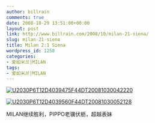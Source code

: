 ```yaml
---
author: billrain
comments: true
date: 2008-10-29 13:51:00+00:00
layout: post
link: http://www.billrain.com/2008/10/milan-21-siena/
slug: milan-21-siena
title: Milan 2:1 Siena
wordpress_id: 1258
categories:
- 爱如米兰|MILAN
tags:
- 爱如米兰|MILAN
---
```


[![U2030P6T12D4039475F44DT20081030042220](http://www.billrain.com/wp-content/uploads/2008/11/u2030p6t12d4039475f44dt20081030042220-thumb.jpg)](http://www.billrain.com/wp-content/uploads/2008/11/u2030p6t12d4039475f44dt20081030042220.jpg)

[![U2030P6T12D4039560F44DT20081030052128](http://www.billrain.com/wp-content/uploads/2008/11/u2030p6t12d4039560f44dt20081030052128-thumb.jpg)](http://www.billrain.com/wp-content/uploads/2008/11/u2030p6t12d4039560f44dt20081030052128.jpg)

MILAN继续胜利，PIPPO老骥伏枥，超越表妹
